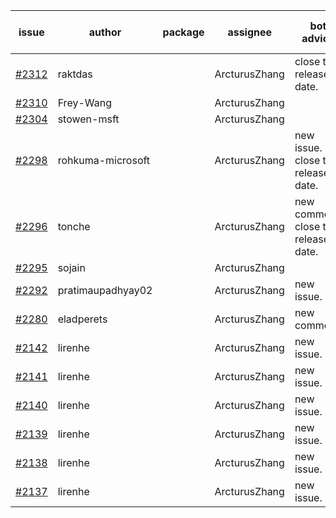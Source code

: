 | issue | author | package | assignee | bot advice | created date of issue | target release date | date from target |
| ------ | ------ | ------ | ------ | ------ | ------ | ------ | :-----: |
| [#2312](https://github.com/Azure/sdk-release-request/issues/2312) | raktdas |  | ArcturusZhang | close to release date.  | 12-15 | 12-17 | 0 |
| [#2310](https://github.com/Azure/sdk-release-request/issues/2310) | Frey-Wang |  | ArcturusZhang |  | 12-14 | 12-28 |  |
| [#2304](https://github.com/Azure/sdk-release-request/issues/2304) | stowen-msft |  | ArcturusZhang |  | 12-12 | 01-10 |  |
| [#2298](https://github.com/Azure/sdk-release-request/issues/2298) | rohkuma-microsoft |  | ArcturusZhang | new issue. close to release date.  | 12-10 | 12-14 | -2 |
| [#2296](https://github.com/Azure/sdk-release-request/issues/2296) | tonche |  | ArcturusZhang | new comment. close to release date.  | 12-10 | 12-14 | -2 |
| [#2295](https://github.com/Azure/sdk-release-request/issues/2295) | sojain |  | ArcturusZhang |  | 12-09 | 12-23 |  |
| [#2292](https://github.com/Azure/sdk-release-request/issues/2292) | pratimaupadhyay02 |  | ArcturusZhang | new issue. | 12-09 | 12-13 |  |
| [#2280](https://github.com/Azure/sdk-release-request/issues/2280) | eladperets |  | ArcturusZhang | new comment. | 12-04 | 12-08 |  |
| [#2142](https://github.com/Azure/sdk-release-request/issues/2142) | lirenhe |  | ArcturusZhang | new issue. | 10-20 | 11-03 |  |
| [#2141](https://github.com/Azure/sdk-release-request/issues/2141) | lirenhe |  | ArcturusZhang | new issue. | 10-20 | 11-03 |  |
| [#2140](https://github.com/Azure/sdk-release-request/issues/2140) | lirenhe |  | ArcturusZhang | new issue. | 10-20 | 11-05 |  |
| [#2139](https://github.com/Azure/sdk-release-request/issues/2139) | lirenhe |  | ArcturusZhang | new issue. | 10-20 | 11-05 |  |
| [#2138](https://github.com/Azure/sdk-release-request/issues/2138) | lirenhe |  | ArcturusZhang | new issue. | 10-20 | 11-05 |  |
| [#2137](https://github.com/Azure/sdk-release-request/issues/2137) | lirenhe |  | ArcturusZhang | new issue. | 10-20 | 11-05 |  |
